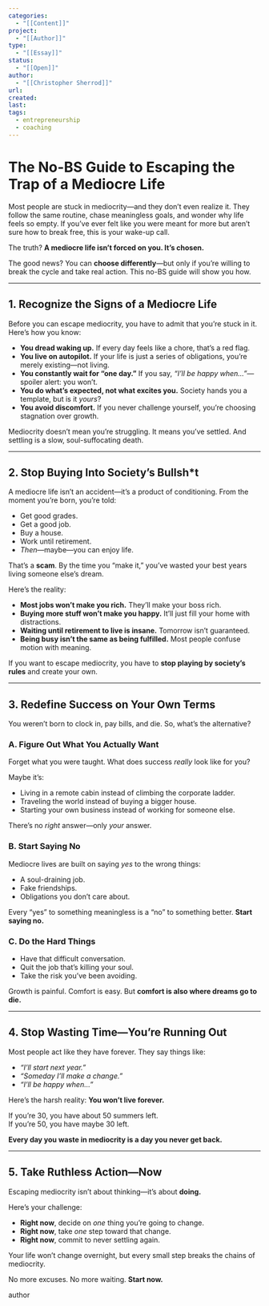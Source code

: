 ```yaml
---
categories:
  - "[[Content]]"
project:
  - "[[Author]]"
type:
  - "[[Essay]]"
status:
  - "[[Open]]"
author:
  - "[[Christopher Sherrod]]"
url: 
created:
last:
tags:
  - entrepreneurship
  - coaching
---
```

# **The No-BS Guide to Escaping the Trap of a Mediocre Life**  

Most people are stuck in mediocrity—and they don’t even realize it. They follow the same routine, chase meaningless goals, and wonder why life feels so empty. If you’ve ever felt like you were meant for more but aren’t sure how to break free, this is your wake-up call.  

The truth? **A mediocre life isn’t forced on you. It’s chosen.**  

The good news? You can **choose differently**—but only if you’re willing to break the cycle and take real action. This no-BS guide will show you how.  

---

## **1. Recognize the Signs of a Mediocre Life**  

Before you can escape mediocrity, you have to admit that you’re stuck in it. Here’s how you know:  

- **You dread waking up.** If every day feels like a chore, that’s a red flag.  
- **You live on autopilot.** If your life is just a series of obligations, you’re merely existing—not living.  
- **You constantly wait for “one day.”** If you say, *“I’ll be happy when…”*—spoiler alert: you won’t.  
- **You do what’s expected, not what excites you.** Society hands you a template, but is it *yours*?  
- **You avoid discomfort.** If you never challenge yourself, you’re choosing stagnation over growth.  

Mediocrity doesn’t mean you’re struggling. It means you’ve settled. And settling is a slow, soul-suffocating death.  

---

## **2. Stop Buying Into Society’s Bullsh*t**  

A mediocre life isn’t an accident—it’s a product of conditioning. From the moment you’re born, you’re told:  

- Get good grades.  
- Get a good job.  
- Buy a house.  
- Work until retirement.  
- *Then*—maybe—you can enjoy life.  

That’s a **scam**. By the time you “make it,” you’ve wasted your best years living someone else’s dream.  

Here’s the reality:  
- **Most jobs won’t make you rich.** They’ll make your boss rich.  
- **Buying more stuff won’t make you happy.** It’ll just fill your home with distractions.  
- **Waiting until retirement to live is insane.** Tomorrow isn’t guaranteed.  
- **Being busy isn’t the same as being fulfilled.** Most people confuse motion with meaning.  

If you want to escape mediocrity, you have to **stop playing by society’s rules** and create your own.  

---

## **3. Redefine Success on Your Own Terms**  

You weren’t born to clock in, pay bills, and die. So, what’s the alternative?  

### **A. Figure Out What You Actually Want**  
Forget what you were taught. What does success *really* look like for you?  

Maybe it’s:  
- Living in a remote cabin instead of climbing the corporate ladder.  
- Traveling the world instead of buying a bigger house.  
- Starting your own business instead of working for someone else.  

There’s no *right* answer—only *your* answer.  

### **B. Start Saying No**  
Mediocre lives are built on saying *yes* to the wrong things:  
- A soul-draining job.  
- Fake friendships.  
- Obligations you don’t care about.  

Every “yes” to something meaningless is a “no” to something better. **Start saying no.**  

### **C. Do the Hard Things**  
- Have that difficult conversation.  
- Quit the job that’s killing your soul.  
- Take the risk you’ve been avoiding.  

Growth is painful. Comfort is easy. But **comfort is also where dreams go to die.**  

---

## **4. Stop Wasting Time—You’re Running Out**  

Most people act like they have forever. They say things like:  
- *“I’ll start next year.”*  
- *“Someday I’ll make a change.”*  
- *“I’ll be happy when…”*  

Here’s the harsh reality: **You won’t live forever.**  

If you’re 30, you have about 50 summers left.  
If you’re 50, you have maybe 30 left.  

**Every day you waste in mediocrity is a day you never get back.**  

---

## **5. Take Ruthless Action—Now**  

Escaping mediocrity isn’t about thinking—it’s about **doing.**  

Here’s your challenge:  
- **Right now**, decide on *one* thing you’re going to change.  
- **Right now**, take *one* step toward that change.  
- **Right now**, commit to never settling again.  

Your life won’t change overnight, but every small step breaks the chains of mediocrity.  

No more excuses. No more waiting. **Start now.**

author
